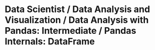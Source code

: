 # Data Scientist / Data Analysis and Visualization / Data Analysis with Pandas: Intermediate / Pandas Internals: DataFrame

